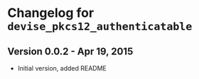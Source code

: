 # Changelog for `devise_pkcs12_authenticatable`

## Version 0.0.2 - Apr 19, 2015

* Initial version, added README